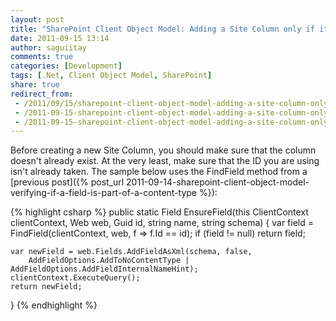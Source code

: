 ```yaml
---
layout: post
title: "SharePoint Client Object Model: Adding a Site Column only if it does not already exist"
date: 2011-09-15 13:14
author: saguiitay
comments: true
categories: [Development]
tags: [.Net, Client Object Model, SharePoint]
share: true
redirect_from:
 - /2011/09/15/sharepoint-client-object-model-adding-a-site-column-only-if-it-does-not-already-exist/
 - /2011-09-15-sharepoint-client-object-model-adding-a-site-column-only-if-it-does-not-already-exist/
 - /2011-09-15-sharepoint-client-object-model-adding-a-site-column-only-if-it-does-not-already-exist
---
```

Before creating a new Site Column, you should make sure that the column doesn't already exist. 
At the very least, make sure that the ID you are using isn't already taken. 
The sample below uses the FindField method from a [previous post]({% post_url 2011-09-14-sharepoint-client-object-model-verifying-if-a-field-is-part-of-a-content-type %}):

{% highlight csharp %}
public static Field EnsureField(this ClientContext clientContext, Web web, Guid id, string name, string schema)
{
    var field = FindField(clientContext, web, f => f.Id == id);
    if (field != null)
        return field;

    var newField = web.Fields.AddFieldAsXml(schema, false,
        AddFieldOptions.AddToNoContentType | AddFieldOptions.AddFieldInternalNameHint);
    clientContext.ExecuteQuery();
    return newField;
}
{% endhighlight %}
